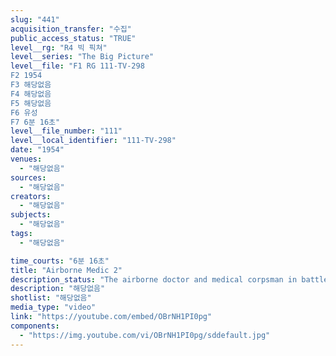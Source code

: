 ```yaml
---
slug: "441"
acquisition_transfer: "수집"
public_access_status: "TRUE"
level__rg: "R4 빅 픽쳐"
level__series: "The Big Picture"
level__file: "F1 RG 111-TV-298
F2 1954
F3 해당없음
F4 해당없음
F5 해당없음
F6 유성
F7 6분 16초"
level__file_number: "111"
level__local_identifier: "111-TV-298"
date: "1954"
venues: 
  - "해당없음"
sources: 
  - "해당없음"
creators: 
  - "해당없음"
subjects: 
  - "해당없음"
tags: 
  - "해당없음"

time_courts: "6분 16초"
title: "Airborne Medic 2"
description_status: "The airborne doctor and medical corpsman in battle."
description: "해당없음"
shotlist: "해당없음"
media_type: "video"
link: "https://youtube.com/embed/OBrNH1PI0pg"
components: 
  - "https://img.youtube.com/vi/OBrNH1PI0pg/sddefault.jpg"
---
```

